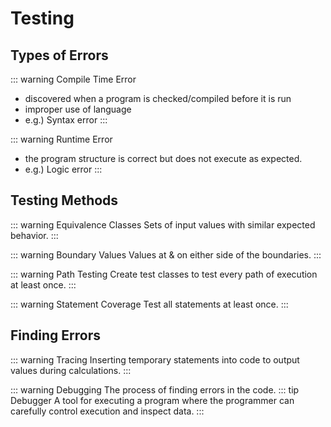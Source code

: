# Testing

## Types of Errors

::: warning Compile Time Error
* discovered when a program is checked/compiled before it is run
* improper use of language
* e.g.) Syntax error
:::

::: warning Runtime Error
* the program structure is correct but does not execute as expected.
* e.g.) Logic error
:::

## Testing Methods

::: warning Equivalence Classes
Sets of input values with similar expected behavior.
:::

::: warning Boundary Values
Values at & on either side of the boundaries.
:::

::: warning Path Testing
Create test classes to test every path of execution at least once.
:::

::: warning Statement Coverage
Test all statements at least once.
:::




## Finding Errors

::: warning Tracing
Inserting temporary statements into code to output values during calculations.
:::

::: warning Debugging
The process of finding errors in the code. 
::: tip Debugger
A tool for executing a program where the programmer can carefully control execution and inspect data.
:::